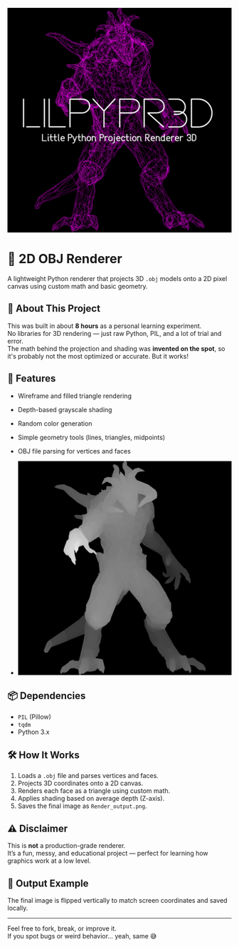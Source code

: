 




![alt text](https://github.com/Beonlytom/Lilpypr3d.py---Little-Python-Projection-Renderer-3D/blob/main/Image1.png)
# 🧵 2D OBJ Renderer

A lightweight Python renderer that projects 3D `.obj` models onto a 2D pixel canvas using custom math and basic geometry.

## 🧠 About This Project

This was built in about **8 hours** as a personal learning experiment.  
No libraries for 3D rendering — just raw Python, PIL, and a lot of trial and error.  
The math behind the projection and shading was **invented on the spot**, so it's probably not the most optimized or accurate. But it works!

## 🎨 Features

- Wireframe and filled triangle rendering
- Depth-based grayscale shading
- Random color generation
- Simple geometry tools (lines, triangles, midpoints)
- OBJ file parsing for vertices and faces

- ![alt text](https://github.com/Beonlytom/Lilpypr3d.py---Little-Python-Projection-Renderer-3D/blob/main/Image2.png)

## 📦 Dependencies

- `PIL` (Pillow)
- `tqdm`
- Python 3.x

## 🛠️ How It Works

1. Loads a `.obj` file and parses vertices and faces.
2. Projects 3D coordinates onto a 2D canvas.
3. Renders each face as a triangle using custom math.
4. Applies shading based on average depth (Z-axis).
5. Saves the final image as `Render_output.png`.

## ⚠️ Disclaimer

This is **not** a production-grade renderer.  
It’s a fun, messy, and educational project — perfect for learning how graphics work at a low level.

## 📸 Output Example

The final image is flipped vertically to match screen coordinates and saved locally.

---

Feel free to fork, break, or improve it.  
If you spot bugs or weird behavior… yeah, same 😅
